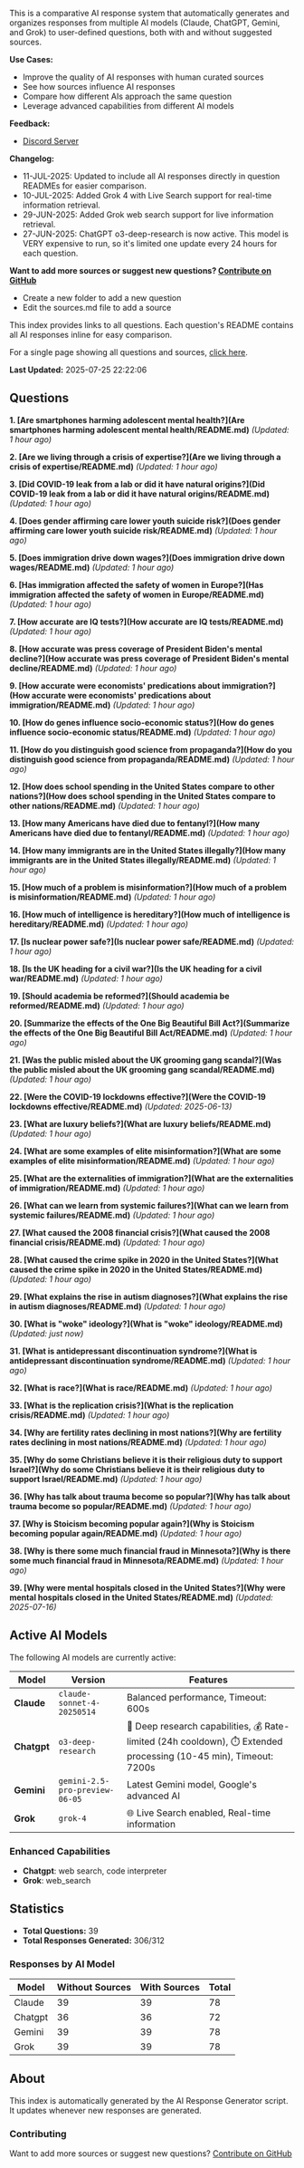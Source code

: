 
This is a comparative AI response system that automatically generates and organizes responses from multiple AI models (Claude, ChatGPT, Gemini, and Grok) to user-defined questions, both with and without suggested sources.

**Use Cases:**

* Improve the quality of AI responses with human curated sources
* See how sources influence AI responses
* Compare how different AIs approach the same question
* Leverage advanced capabilities from different AI models


**Feedback:**
* [Discord Server](https://discord.gg/HPDT9PvS)


**Changelog:**
* 11-JUL-2025: Updated to include all AI responses directly in question READMEs for easier comparison.
* 10-JUL-2025: Added Grok 4 with Live Search support for real-time information retrieval.
* 29-JUN-2025: Added Grok web search support for live information retrieval.
* 27-JUN-2025: ChatGPT o3-deep-research is now active. This model is VERY expensive to run, so it's limited one update every 24 hours for each question.

**Want to add more sources or suggest new questions? [Contribute on GitHub](https://github.com/justinwest/SuggestedSources)**

* Create a new folder to add a new question
* Edit the sources.md file to add a source

This index provides links to all questions. Each question's README contains all AI responses inline for easy comparison.

For a single page showing all questions and sources, [click here](allsources.md).

**Last Updated:** 2025-07-25 22:22:06

## Questions

**1. [Are smartphones harming adolescent mental health?](Are smartphones harming adolescent mental health/README.md)** *(Updated: 1 hour ago)*

**2. [Are we living through a crisis of expertise?](Are we living through a crisis of expertise/README.md)** *(Updated: 1 hour ago)*

**3. [Did COVID-19 leak from a lab or did it have natural origins?](Did COVID-19 leak from a lab or did it have natural origins/README.md)** *(Updated: 1 hour ago)*

**4. [Does gender affirming care lower youth suicide risk?](Does gender affirming care lower youth suicide risk/README.md)** *(Updated: 1 hour ago)*

**5. [Does immigration drive down wages?](Does immigration drive down wages/README.md)** *(Updated: 1 hour ago)*

**6. [Has immigration affected the safety of women in Europe?](Has immigration affected the safety of women in Europe/README.md)** *(Updated: 1 hour ago)*

**7. [How accurate are IQ tests?](How accurate are IQ tests/README.md)** *(Updated: 1 hour ago)*

**8. [How accurate was press coverage of President Biden's mental decline?](How accurate was press coverage of President Biden's mental decline/README.md)** *(Updated: 1 hour ago)*

**9. [How accurate were economists' predications about immigration?](How accurate were economists' predications about immigration/README.md)** *(Updated: 1 hour ago)*

**10. [How do genes influence socio-economic status?](How do genes influence socio-economic status/README.md)** *(Updated: 1 hour ago)*

**11. [How do you distinguish good science from propaganda?](How do you distinguish good science from propaganda/README.md)** *(Updated: 1 hour ago)*

**12. [How does school spending in the United States compare to other nations?](How does school spending in the United States compare to other nations/README.md)** *(Updated: 1 hour ago)*

**13. [How many Americans have died due to fentanyl?](How many Americans have died due to fentanyl/README.md)** *(Updated: 1 hour ago)*

**14. [How many immigrants are in the United States illegally?](How many immigrants are in the United States illegally/README.md)** *(Updated: 1 hour ago)*

**15. [How much of a problem is misinformation?](How much of a problem is misinformation/README.md)** *(Updated: 1 hour ago)*

**16. [How much of intelligence is hereditary?](How much of intelligence is hereditary/README.md)** *(Updated: 1 hour ago)*

**17. [Is nuclear power safe?](Is nuclear power safe/README.md)** *(Updated: 1 hour ago)*

**18. [Is the UK heading for a civil war?](Is the UK heading for a civil war/README.md)** *(Updated: 1 hour ago)*

**19. [Should academia be reformed?](Should academia be reformed/README.md)** *(Updated: 1 hour ago)*

**20. [Summarize the effects of the One Big Beautiful Bill Act?](Summarize the effects of the One Big Beautiful Bill Act/README.md)** *(Updated: 1 hour ago)*

**21. [Was the public misled about the UK grooming gang scandal?](Was the public misled about the UK grooming gang scandal/README.md)** *(Updated: 1 hour ago)*

**22. [Were the COVID-19 lockdowns effective?](Were the COVID-19 lockdowns effective/README.md)** *(Updated: 2025-06-13)*

**23. [What are luxury beliefs?](What are luxury beliefs/README.md)** *(Updated: 1 hour ago)*

**24. [What are some examples of elite misinformation?](What are some examples of elite misinformation/README.md)** *(Updated: 1 hour ago)*

**25. [What are the externalities of immigration?](What are the externalities of immigration/README.md)** *(Updated: 1 hour ago)*

**26. [What can we learn from systemic failures?](What can we learn from systemic failures/README.md)** *(Updated: 1 hour ago)*

**27. [What caused the 2008 financial crisis?](What caused the 2008 financial crisis/README.md)** *(Updated: 1 hour ago)*

**28. [What caused the crime spike in 2020 in the United States?](What caused the crime spike in 2020 in the United States/README.md)** *(Updated: 1 hour ago)*

**29. [What explains the rise in autism diagnoses?](What explains the rise in autism diagnoses/README.md)** *(Updated: 1 hour ago)*

**30. [What is "woke" ideology?](What is "woke" ideology/README.md)** *(Updated: just now)*

**31. [What is antidepressant discontinuation syndrome?](What is antidepressant discontinuation syndrome/README.md)** *(Updated: 1 hour ago)*

**32. [What is race?](What is race/README.md)** *(Updated: 1 hour ago)*

**33. [What is the replication crisis?](What is the replication crisis/README.md)** *(Updated: 1 hour ago)*

**34. [Why are fertility rates declining in most nations?](Why are fertility rates declining in most nations/README.md)** *(Updated: 1 hour ago)*

**35. [Why do some Christians believe it is their religious duty to support Israel?](Why do some Christians believe it is their religious duty to support Israel/README.md)** *(Updated: 1 hour ago)*

**36. [Why has talk about trauma become so popular?](Why has talk about trauma become so popular/README.md)** *(Updated: 1 hour ago)*

**37. [Why is Stoicism becoming popular again?](Why is Stoicism becoming popular again/README.md)** *(Updated: 1 hour ago)*

**38. [Why is there some much financial fraud in Minnesota?](Why is there some much financial fraud in Minnesota/README.md)** *(Updated: 1 hour ago)*

**39. [Why were mental hospitals closed in the United States?](Why were mental hospitals closed in the United States/README.md)** *(Updated: 2025-07-16)*

## Active AI Models

The following AI models are currently active:

| Model | Version | Features |
|-------|---------|----------|
| **Claude** | `claude-sonnet-4-20250514` | Balanced performance, Timeout: 600s |
| **Chatgpt** | `o3-deep-research` | 🔬 Deep research capabilities, 💰 Rate-limited (24h cooldown), ⏱️ Extended processing (10-45 min), Timeout: 7200s |
| **Gemini** | `gemini-2.5-pro-preview-06-05` | Latest Gemini model, Google's advanced AI |
| **Grok** | `grok-4` | 🌐 Live Search enabled, Real-time information |

### Enhanced Capabilities

- **Chatgpt**: web search, code interpreter
- **Grok**: web_search


## Statistics

- **Total Questions:** 39
- **Total Responses Generated:** 306/312

### Responses by AI Model

| Model | Without Sources | With Sources | Total |
|-------|----------------|--------------|-------|
| Claude | 39 | 39 | 78 |
| Chatgpt | 36 | 36 | 72 |
| Gemini | 39 | 39 | 78 |
| Grok | 39 | 39 | 78 |

## About

This index is automatically generated by the AI Response Generator script. It updates whenever new responses are generated.

### Contributing

Want to add more sources or suggest new questions? [Contribute on GitHub](https://github.com/justinwest/SuggestedSources)

